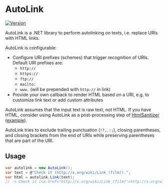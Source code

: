 # AutoLink

[![Version](https://img.shields.io/nuget/v/AutoLink.svg)](https://www.nuget.org/packages/AutoLink)

AutoLink is a .NET library to perform autolinking on texts, i.e. replace URIs with HTML links.

AutoLink is configurable:

- Configure URI prefixes (schemes) that trigger recognition of URIs. Default URI prefixes are:
  - `http://`
  - `https://`
  - `ftp://`
  - `mailto:`
  - `www.` (will be prepended with `http://` in link)
- Provide your own callback to render HTML based on a URI, e.g. to customize link text or add custom attributes

AutoLink assumes that the input text is raw text, not HTML. If you have HTML, consider using AutoLink as a post-processing step of [HtmlSanitizer](https://github.com/mganss/HtmlSanitizer) ([example](https://github.com/mganss/HtmlSanitizer/blob/e4fadc972f3078a24dfc7e56af0799041c8edf3b/test/HtmlSanitizer.Tests/Tests.cs#L2169-L2191)).

AutoLink tries to exclude trailing punctuation (`!?,.:;`), closing parentheses, and closing brackets from the end of URIs while preserving parentheses that are part of the URI.

## Usage

```C#
var autolink = new AutoLink();
var text = @"Check it (http://x.org/wiki/Link_(film)).";
var html = autolink.Link(text);
// -> Check it (<a href="http://x.org/wiki/Link_(film)">http://x.org/wiki/Link_(film)</a>).
```
